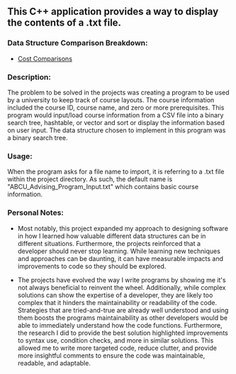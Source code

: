 ## This C++ application provides a way to display the contents of a .txt file.

### Data Structure Comparison Breakdown:
- [Cost Comparisons](https://github.com/CHenshaw010/Advising-Assistance-Program/blob/main/AdvisingAssistanceProgram_DataStructure_Examination.pdf)

### Description:
The problem to be solved in the projects was creating a program to be used by a university to keep track of course layouts. The course information included the course ID, course name, and zero or more prerequisites. This program would input/load course information from a CSV file into a binary search tree, hashtable, or vector and sort or display the information based on user input. The data structure chosen to implement in this program was a binary search tree.

### Usage:
When the program asks for a file name to import, it is referring to a .txt file within the project directory. As such, the default name is "ABCU_Advising_Program_Input.txt" which contains basic course information.

### Personal Notes:
- Most notably, this project expanded my approach to designing software in how I learned how valuable different data structures can be in different situations. Furthermore, the projects reinforced that a developer should never stop learning. While learning new techniques and approaches can be daunting, it can have measurable impacts and improvements to code so they should be explored.

- The projects have evolved the way I write programs by showing me it's not always beneficial to reinvent the wheel. Additionally, while complex solutions can show the expertise of a developer, they are likely too complex that it hinders the maintainability or readability of the code. Strategies that are tried-and-true are already well understood and using them boosts the programs maintainability as other developers would be able to immediately understand how the code functions. Furthermore, the research I did to provide the best solution highlighted improvements to syntax use, condition checks, and more in similar solutions. This allowed me to write more targeted code, reduce clutter, and provide more insightful comments to ensure the code was maintainable, readable, and adaptable.
